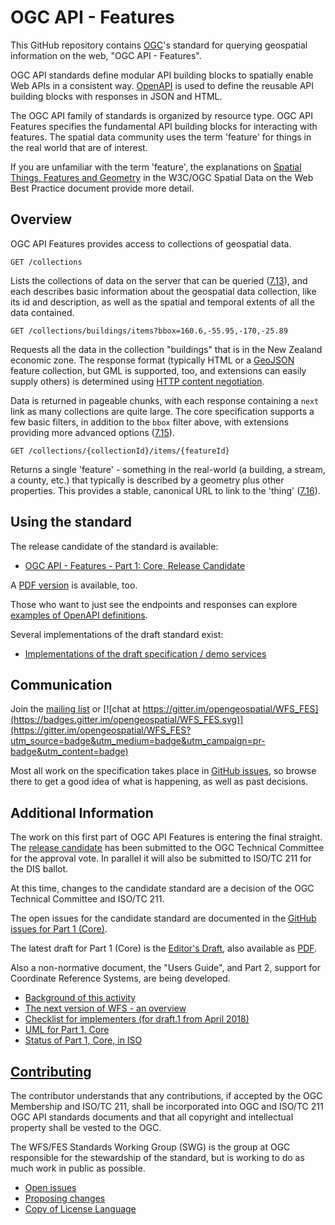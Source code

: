 # OGC API - Features

This GitHub repository contains [OGC](http://opengeospatial.org)'s
standard for querying geospatial information on the web, "OGC API - Features".

OGC API standards define modular API building blocks to spatially enable Web APIs
in a consistent way. [OpenAPI](http://openapis.org) is used to define the reusable
API building blocks with responses in JSON and HTML.

The OGC API family of standards is organized by resource type. OGC API Features
specifies the fundamental API building blocks for interacting with features.
The spatial data community uses the term 'feature' for things in the real world
that are of interest.

If you are unfamiliar with the term 'feature', the explanations on
[Spatial Things, Features and Geometry](https://www.w3.org/TR/sdw-bp/#spatial-things-features-and-geometry)
in the W3C/OGC Spatial Data on the Web Best Practice document provide more detail.

## Overview

OGC API Features provides access to collections of geospatial data.

```
GET /collections
```

Lists the collections of data on the server that can be queried ([7.13](http://docs.opengeospatial.org/DRAFTS/17-069r2.html#_collections_)),
and each describes basic information about the geospatial data collection, like its id and description, as well as the
spatial and temporal extents of all the data contained.

```
GET /collections/buildings/items?bbox=160.6,-55.95,-170,-25.89
```

Requests all the data in the collection "buildings" that is in the New Zealand economic zone.
The response format (typically HTML or a [GeoJSON](http://geojson.org/) feature
collection, but GML is supported, too, and extensions can easily supply others) is determined using
[HTTP content negotiation](https://restfulapi.net/content-negotiation/).

Data is returned in pageable chunks, with each response containing a `next` link
as many collections are quite large. The core specification supports a few basic filters, in
addition to the `bbox` filter above, with extensions providing more advanced options
([7.15](http://docs.opengeospatial.org/DRAFTS/17-069r2.html#_items_)).

```
GET /collections/{collectionId}/items/{featureId}
```

Returns a single 'feature' - something in the real-world (a building,
a stream, a county, etc.) that typically is described by a geometry plus other properties.
This provides a stable, canonical URL to link to the 'thing'
([7.16](http://docs.opengeospatial.org/DRAFTS/17-069r2.html#_feature_)).

## Using the standard

The release candidate of the standard is available:

* [OGC API - Features - Part 1: Core, Release Candidate](http://docs.opengeospatial.org/DRAFTS/17-069r2.html)

A [PDF version](http://docs.opengeospatial.org/DRAFTS/17-069r2.pdf) is available, too.

Those who want to just see the endpoints and responses can explore [examples of
OpenAPI definitions](https://github.com/opengeospatial/WFS_FES/tree/master/core/examples/openapi).

Several implementations of the draft standard exist:

* [Implementations of the draft specification / demo services](implementations.md)

## Communication

Join the [mailing list](https://lists.opengeospatial.org/mailman/listinfo/wfs-fes.swg) or [![chat at https://gitter.im/opengeospatial/WFS_FES](https://badges.gitter.im/opengeospatial/WFS_FES.svg)](https://gitter.im/opengeospatial/WFS_FES?utm_source=badge&utm_medium=badge&utm_campaign=pr-badge&utm_content=badge)

Most all work on the specification takes place in [GitHub issues](https://github.com/opengeospatial/WFS_FES/issues),
so browse there to get a good idea of what is happening, as well as past decisions.

## Additional Information

The work on this first part of OGC API Features is entering the final straight.
The [release candidate](https://github.com/opengeospatial/WFS_FES/releases/tag/1.0.0-draft.2)
has been submitted to the OGC Technical Committee for the approval vote.
In parallel it will also be submitted to ISO/TC 211 for the DIS ballot.

At this time, changes to the candidate standard are a decision of the OGC
Technical Committee and ISO/TC 211.

The open issues for the candidate standard are documented in the
[GitHub issues for Part 1 (Core)](https://github.com/opengeospatial/WFS_FES/projects/1).

The latest draft for Part 1 (Core) is the [Editor's Draft](http://docs.opengeospatial.org/DRAFTS/17-069r3.html), also available as
[PDF](http://docs.opengeospatial.org/DRAFTS/17-069r3.pdf).

Also a non-normative document, the "Users Guide", and Part 2, support for Coordinate Reference Systems, are being developed.

* [Background of this activity](background.md)
* [The next version of WFS - an overview](overview.md)
* [Checklist for implementers (for draft.1 from April 2018)](guide/conformance_checklist.md)
* [UML for Part 1, Core](uml/README.md)
* [Status of Part 1, Core, in ISO](https://www.iso.org/standard/32586.html)

## [Contributing](CONTRIBUTING.md)

The contributor understands that any contributions, if accepted by the OGC Membership and ISO/TC 211, shall be incorporated into OGC and ISO/TC 211 OGC API standards documents and that all copyright and intellectual property shall be vested to the OGC.

The WFS/FES Standards Working Group (SWG) is the group at OGC responsible for the stewardship of the standard, but is working to do as much work in public as possible.

* [Open issues](https://github.com/opengeospatial/WFS_FES/issues)
* [Proposing changes](https://github.com/opengeospatial/WFS_FES/wiki/Propose-a-change-to-a-draft-of-a-specification-document)
* [Copy of License Language](https://raw.githubusercontent.com/opengeospatial/WFS_FES/master/LICENSE)
